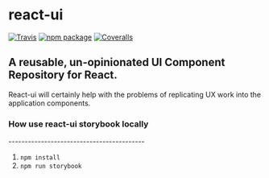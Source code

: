 # react-ui

[![Travis][build-badge]][build]
[![npm package][npm-badge]][npm]
[![Coveralls][coveralls-badge]][coveralls]

<h2> A reusable, un-opinionated UI Component Repository for React. </h3>

React-ui will certainly help with the problems of replicating UX work into the application components.

<h3>How use react-ui storybook locally</h3>
------------------------------------------

1. `npm install`
2. `npm run storybook`




[build-badge]: https://img.shields.io/travis/user/repo/master.png?style=flat-square
[build]: https://travis-ci.org/user/repo

[npm-badge]: https://img.shields.io/npm/v/npm-package.png?style=flat-square
[npm]: https://www.npmjs.org/package/npm-package

[coveralls-badge]: https://img.shields.io/coveralls/user/repo/master.png?style=flat-square
[coveralls]: https://coveralls.io/github/user/repo
